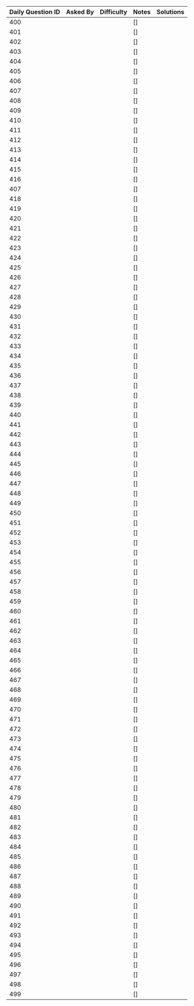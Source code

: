 Daily Question ID | Asked By | Difficulty | Notes | Solutions 
----------------- | -------- | ---------- | ----- | ---------
400 | |  | [] | 
401 | |  | [] | 
402 | |  | [] |
403 | |  | [] |
404 | |  | [] |
405 | |  | [] |
406 | |  | [] |
407 | |  | [] |
408 | |  | [] |
409 | |  | [] |
410 | |  | [] |
411 | |  | [] |
412 | |  | [] |
413 | |  | [] |
414 | |  | [] |
415 | |  | [] |
416 | |  | [] |
407 | |  | [] |
418 | |  | [] |
419 | |  | [] |
420 | |  | [] |
421 | |  | [] |
422 | |  | [] |
423 | |  | [] |
424 | |  | [] |
425 | |  | [] |
426 | |  | [] |
427 | |  | [] |
428 | |  | [] |
429 | |  | [] |
430 | |  | [] |
431 | |  | [] |
432 | |  | [] |
433 | |  | [] |
434 | |  | [] |
435 | |  | [] |
436 | |  | [] |
437 | |  | [] |
438 | |  | [] |
439 | |  | [] |
440 | |  | [] |
441 | |  | [] |
442 | |  | [] |
443 | |  | [] |
444 | |  | [] |
445 | |  | [] |
446 | |  | [] |
447 | |  | [] |
448 | |  | [] |
449 | |  | [] |
450 | |  | [] |
451 | |  | [] |
452 | |  | [] |
453 | |  | [] |
454 | |  | [] |
455 | |  | [] |
456 | |  | [] |
457 | |  | [] |
458 | |  | [] |
459 | |  | [] |
460 | |  | [] |
461 | |  | [] |
462 | |  | [] |
463 | |  | [] |
464 | |  | [] |
465 | |  | [] |
466 | |  | [] |
467 | |  | [] |
468 | |  | [] |
469 | |  | [] |
470 | |  | [] |
471 | |  | [] |
472 | |  | [] |
473 | |  | [] |
474 | |  | [] |
475 | |  | [] |
476 | |  | [] |
477 | |  | [] |
478 | |  | [] |
479 | |  | [] |
480 | |  | [] |
481 | |  | [] |
482 | |  | [] |
483 | |  | [] |
484 | |  | [] |
485 | |  | [] |
486 | |  | [] |
487 | |  | [] |
488 | |  | [] |
489 | |  | [] |
490 | |  | [] |
491 | |  | [] |
492 | |  | [] |
493 | |  | [] |
494 | |  | [] |
495 | |  | [] |
496 | |  | [] |
497 | |  | [] |
498 | |  | [] |
499 | |  | [] |